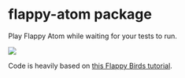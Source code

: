 # flappy-atom package

Play Flappy Atom while waiting for your tests to run.

![](https://f.cloud.github.com/assets/21/2313316/a3e0c238-a307-11e3-81bb-d70b4675c759.gif)

Code is heavily based on [this Flappy Birds tutorial](http://blog.lessmilk.com/how-to-make-flappy-bird-in-html5-1/).
